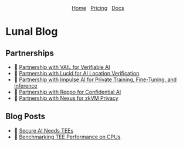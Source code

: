 <div align="center">
  <nav>
    <a href="/">Home</a>&nbsp;&nbsp;
    <a href="/pricing.md">Pricing</a>&nbsp;&nbsp;
    <a href="/docs/">Docs</a>
  </nav>
</div>

# Lunal Blog

## Partnerships

- 📣 [Partnership with VAIL for Verifiable AI](/blog/vail-partnership.md)
- 📣 [Partnership with Lucid for AI Location Verification](/blog/lucid-partnership.md)
- 📣 [Partnership with Impulse AI for Private Training, Fine-Tuning, and Inference](/blog/impulse-ai-partnership.md)
- 📣 [Partnership with Reppo for Confidential AI](/blog/reppo-partnership.md)
- 📣 [Partnership with Nexus for zkVM Privacy](/blog/nexus-partnership.md)

## Blog Posts
- 📝 [Secure AI Needs TEEs](/blog/secure-ai-needs-tees.md)
- 📝 [Benchmarking TEE Performance on CPUs](/blog/tee-performance-cpus.md)

